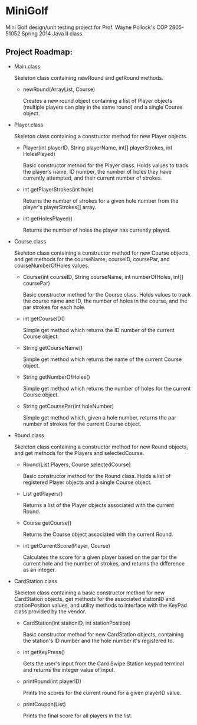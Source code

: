 MiniGolf
============

Mini Golf design/unit testing project for Prof. Wayne Pollock's
COP 2805-51052 Spring 2014 Java II class.

Project Roadmap:
------------

* Main.class

  Skeleton class containing newRound and getRound methods.
  
  - newRound(ArrayList<Player>, Course)

    Creates a new round object containing a list of Player
    objects (multiple players can play in the same round) and
    a single Course object.
    

* Player.class

  Skeleton class containing a constructor method for new Player
  objects. 

  - Player(int playerID, String playerName, int[] playerStrokes,
           int HolesPlayed)

    Basic constructor method for the Player class. Holds values
    to track the player's name, ID number, the number of holes
    they have currently attempted, and their current number of
    strokes.

  - int getPlayerStrokes(int hole)

    Returns the number of strokes for a given hole number from
    the player's playerStrokes[] array.

  - int getHolesPlayed()

    Returns the number of holes the player has currently played.


* Course.class

  Skeleton class containing a constructor method for new Course
  objects, and get methods for the courseName, courseID,
  coursePar, and courseNumberOfHoles values.

  - Course(int courseID, String courseName,
           int numberOfHoles, int[] coursePar)

    Basic constructor method for the Course class. Holds values
    to track the course name and ID, the number of holes in the
    course, and the par strokes for each hole.
  
  - int getCourseID()

    Simple get method which returns the ID number of the current
    Course object.

  - String getCourseName()

    Simple get method which returns the name of the current
    Course object.

  - String getNumberOfHoles()

    Simple get method which returns the number of holes for the
    current Course object.

  - String getCoursePar(int holeNumber)

    Simple get method which, given a hole number, returns the
    par number of strokes for the current Course object.


* Round.class

  Skeleton class containing a constructor method for new Round
  objects, and get methods for the Players and selectedCourse.
  
  - Round(List<Player> Players, Course selectedCourse)

    Basic constructor method for the Round class. Holds a list
    of registered Player objects and a single Course object.
  
  - List<Player> getPlayers()

    Returns a list of the Player objects associated with the
    current Round.

  - Course getCourse()

    Returns the Course object associated with the current Round.
    
  - int getCurrentScore(Player, Course)
   
    Calculates the score for a given player based on the par for
    the current hole and the number of strokes, and returns the
    difference as an integer.

* CardStation.class

  Skeleton class containing a basic constructor method for new
  CardStation objects, get methods for the associated
  stationID and stationPosition values, and utility methods to
  interface with the KeyPad class provided by the vendor.

  - CardStation(int stationID, int stationPosition)

    Basic constructor method for new CardStation objects,
    containing the station's ID number and the hole number
    it's registered to.

  - int getKeyPress()

    Gets the user's input from the Card Swipe Station keypad
    terminal and returns the integer value of input.

  - printRound(int playerID)

    Prints the scores for the current round for a given
    playerID value.

  - printCoupon(List<Player>)

    Prints the final score for all players in the list.
